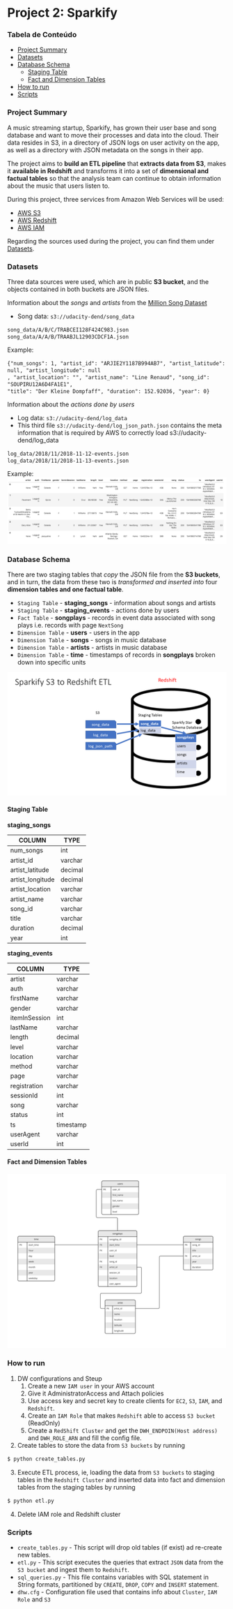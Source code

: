 # Project 2: Sparkify 


### Tabela de Conteúdo
- [Project Summary](#Project-Summary)
- [Datasets](#Datasets)
- [Database Schema](#Database-Schema)
  - [Staging Table](#Staging-Table)
  - [Fact and Dimension Tables](#Fact-and-Dimension-Tables)
- [How to run](#How-to-run)
- [Scripts](###Scripts)



### Project Summary
A music streaming startup, Sparkify, has grown their user base and song database and want to move their processes and data into the cloud. Their data resides in S3, in a directory of JSON logs on user activity on the app, as well as a directory with JSON metadata on the songs in their app.
 
The project aims to **build an ETL pipeline** that **extracts data from S3**, makes it **available in Redshift** and transforms it into a set of **dimensional and factual tables** so that the analysis team can continue to obtain information about the music that users listen to.


During this project, three services from Amazon Web Services will be used:
* [AWS S3](https://aws.amazon.com/pt/s3/)
* [AWS Redshift](https://aws.amazon.com/pt/redshift/)
* [AWS IAM](https://aws.amazon.com/pt/iam/)

Regarding the sources used during the project, you can find them under [Datasets](#Datasets).


### Datasets
Three data sources were used, which are in public **S3 bucket**, and the objects contained in both buckets are JSON files.

Information about the *songs* and *artists* from the [Million Song Dataset](http://millionsongdataset.com/)
  * Song data: `s3://udacity-dend/song_data`
~~~~
song_data/A/B/C/TRABCEI128F424C983.json
song_data/A/A/B/TRAABJL12903CDCF1A.json
~~~~
Example:
~~~~
{"num_songs": 1, "artist_id": "ARJIE2Y1187B994AB7", "artist_latitude": null, "artist_longitude": null
, "artist_location": "", "artist_name": "Line Renaud", "song_id": "SOUPIRU12A6D4FA1E1", 
"title": "Der Kleine Dompfaff", "duration": 152.92036, "year": 0}
~~~~

Information about the *actions done by users*
  * Log data: `s3://udacity-dend/log_data`
  * This third file `s3://udacity-dend/log_json_path.json` contains the meta information that is required by AWS to correctly load s3://udacity-dend/log_data
~~~
log_data/2018/11/2018-11-12-events.json
log_data/2018/11/2018-11-13-events.json
~~~
Example:
![img_1.png](img_1.png)

### Database Schema
There are two staging tables that *copy* the JSON file from the **S3 buckets**, and in turn, the data from these two is *transformed and inserted into* four **dimension tables and one factual table**.
+ `Staging Table` - **staging_songs** - information about songs and artists
+ `Staging Table` - **staging_events** - actions done by users
+ `Fact Table` - **songplays** - records in event data associated with song plays i.e. records with page `NextSong`
+ `Dimension Table` - **users** - users in the app
+ `Dimension Table` - **songs** - songs in music database
+ `Dimension Table` - **artists** - artists in music database
+ `Dimension Table` - **time** - timestamps of records in **songplays** broken down into specific units

![img.png](img.png)


#### Staging Table

**staging_songs**

| COLUMN | TYPE |
| ------ | ---- |
|num_songs| int|
|artist_id| varchar|
|artist_latitude | decimal |
|artist_longitude| decimal|
|artist_location| varchar|
|artist_name | varchar |
|song_id| varchar|
|title| varchar|
|duration | decimal |
|year | int |

**staging_events**

| COLUMN | TYPE |
| ------ | ----- |
|artist| varchar|
|auth| varchar|
|firstName | varchar |
|gender| varchar|
|itemInSession | int|
|lastName | varchar |
|length| decimal|
|level| varchar|
|location | varchar|
|method | varchar|
|page | varchar |
|registration| varchar|
|sessionId| int|
|song | varchar|
|status| int|
|ts| timestamp|
|userAgent| varchar|
|userId| int|


#### Fact and Dimension Tables
![](ERD.jpg)


### How to run
1. DW configurations and Steup
   1. Create a new `IAM user` in your AWS account
   2. Give it AdministratorAccess and Attach policies
   3. Use access key and secret key to create clients for `EC2`, `S3`, `IAM`, and `Redshift`.
   4. Create an `IAM Role` that makes `Redshift` able to access `S3 bucket` (ReadOnly)
   5. Create a `RedShift Cluster` and get the `DWH_ENDPOIN(Host address)` and `DWH_ROLE_ARN` and fill the config file.
2. Create tables to store the data from `S3 buckets` by running
```bash
$ python create_tables.py
```
3. Execute ETL process, ie, loading the data from `S3 buckets` to staging tables in the `Redshift Cluster` and inserted data into fact and dimension tables from the staging tables by running
```bash
$ python etl.py
```
4. Delete IAM role and Redshift cluster



### Scripts
+ `create_tables.py` - This script will drop old tables (if exist) ad re-create new tables.
+ `etl.py` - This script executes the queries that extract `JSON` data from the `S3 bucket` and ingest them to `Redshift`.
+ `sql_queries.py` - This file contains variables with SQL statement in String formats, partitioned by `CREATE`, `DROP`, `COPY` and `INSERT` statement.
+ `dhw.cfg` - Configuration file used that contains info about `Cluster`, `IAM Role` and `S3`
